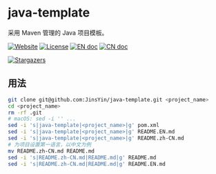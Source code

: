 # java-template

采用 Maven 管理的 Java 项目模板。

[![Website][website-image]][website-href]
[![License][license-image]][license-href]
[![EN doc][en-doc-image]](README.EN.md)
[![CN doc][cn-doc-image]](README.zh-CN.md)

[![Stargazers][star-image]][star-href]

[website-image]: https://img.shields.io/website-up-down-green-red/https/datagov.cn.svg
[website-href]: https://datagov.cn/
[license-image]: https://img.shields.io/github/license/jinsyin/java-template
[license-href]: https://github.com/jinsyin/java-template/blob/master/LICENSE
[en-doc-image]: https://img.shields.io/badge/Document-English-blue.svg?style=socialflat-square
[cn-doc-image]: https://img.shields.io/badge/文档-中文-blue.svg?style=socialflat-square
[star-image]: https://starchart.cc/jinsyin/java-template.svg
[star-href]: https://starchart.cc/jinsyin/java-template

## 用法

```bash
git clone git@github.com:JinsYin/java-template.git <project_name>
cd <project_name>
rm -rf .git
# macOS: sed -i '' ...
sed -i 's|java-template|<project_name>|g' pom.xml
sed -i 's|java-template|<project_name>|g' README.EN.md
sed -i 's|java-template|<project_name>|g' README.zh-CN.md
# 为项目设置第一语言，以中文为例
mv README.zh-CN.md README.md
sed -i 's|README.zh-CN.md|README.md|g' README.md
sed -i 's|README.zh-CN.md|README.md|g' README.EN.md
```
